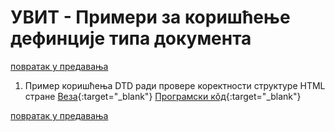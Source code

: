# УВИТ - Примери за коришћење дефинције типа документа

[повратак у предавања](../../README.md)

1. Пример коришћења DTD ради провере коректности структуре HTML стране [Веза](primer-01-provera-korektnosti-preko-dtd.html){:target="_blank"}  [Програмски кŏд](https://github.com/MatfUVIT/UVIT/tree/master/predavanja/primeri-sgml-dtd-xml){:target="_blank"}

[повратак у предавања](../../README.md)  

